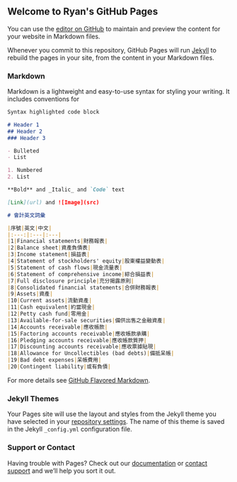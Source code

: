 ## Welcome to Ryan's GitHub Pages

You can use the [editor on GitHub](https://github.com/RyanElf/RyanElf.github.io/edit/master/index.md) to maintain and preview the content for your website in Markdown files.

Whenever you commit to this repository, GitHub Pages will run [Jekyll](https://jekyllrb.com/) to rebuild the pages in your site, from the content in your Markdown files.

### Markdown

Markdown is a lightweight and easy-to-use syntax for styling your writing. It includes conventions for

```markdown
Syntax highlighted code block

# Header 1
## Header 2
### Header 3

- Bulleted
- List

1. Numbered
2. List

**Bold** and _Italic_ and `Code` text

[Link](url) and ![Image](src)
```

```markdown
# 會計英文詞彙

|序號|英文|中文|
|:---:|:---|:---|
|1|Financial statements|財務報表|
|2|Balance sheet|資產負債表|
|3|Income statement|損益表|
|4|Statement of stockholders' equity|股東權益變動表|
|5|Statement of cash flows|現金流量表|
|6|Statement of comprehensive income|綜合損益表|
|7|Full disclosure principle|充分揭露原則|
|8|Consolidated financial statements|合併財務報表|
|9|Assets|資產|
|10|Current assets|流動資產|
|11|Cash equivalent|約當現金|
|12|Petty cash fund|零用金|
|13|Available-for-sale securities|備供出售之金融資產|
|14|Accounts receivable|應收帳款|
|15|Factoring accounts receivable|應收帳款承購|
|16|Pledging accounts receivable|應收帳款質押|
|17|Discounting accounts receivable|應收票據貼現|
|18|Allowance for Uncollectibles (bad debts)|備抵呆帳|
|19|Bad debt expenses|呆帳費用|
|20|Contingent liability|或有負債|

```


For more details see [GitHub Flavored Markdown](https://guides.github.com/features/mastering-markdown/).

### Jekyll Themes

Your Pages site will use the layout and styles from the Jekyll theme you have selected in your [repository settings](https://github.com/RyanElf/RyanElf.github.io/settings). The name of this theme is saved in the Jekyll `_config.yml` configuration file.

### Support or Contact

Having trouble with Pages? Check out our [documentation](https://help.github.com/categories/github-pages-basics/) or [contact support](https://github.com/contact) and we’ll help you sort it out.
